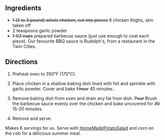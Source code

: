 <div id="wikitext">

<div class="vspace">

</div>

Ingredients
-----------

-   ~~1 (2 to 3 pound) whole chicken, cut into pieces~~ 6 chicken
    thighs, skin taken off
-   2 teaspoons garlic powder
-   ~~1 1/2 cups~~ prepared barbecue sauce (just use enough to coat each
    piece). Our favourite BBQ sauce is Rudolph's, from a restaurant in
    the Twin Cities.

<div class="vspace">

</div>

Directions
----------

1.  Preheat oven to 350℉ (175℃).
    <div class="vspace">

    </div>

2.  Place chicken in a shallow baking dish
    lined with foil
    and sprinkle with garlic powder. Cover and bake ~~1 hour~~
    45 minutes
    .
    <div class="vspace">

    </div>

3.  Remove baking dish from oven and drain any fat from dish. ~~Pour~~
    Brush
    the barbecue sauce evenly over the chicken and bake uncovered for
    ~~30~~
    15-20
    minutes.
    <div class="vspace">

    </div>

4.  Remove and serve.

Makes 6 servings for us. Serve with <span
class="wikiword">[HomeMadePotatoSalad](http://wiki.tamouse.org?n=Recipes.HomeMadePotatoSalad?action=print)</span>
and corn on the cob for a delicious summer meal.

</div>
